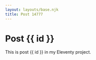 ```yaml
---
layout: layouts/base.njk
title: Post 14777
---
```


# Post {{ id }}

This is post {{ id }} in my Eleventy project.
